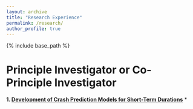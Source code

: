 ```yaml
---
layout: archive
title: "Research Experience"
permalink: /research/
author_profile: true
---
```


{% include base_path %}

Principle Investigator or Co-Principle Investigator
======
**1. [Development of Crash Prediction Models for Short-Term Durations](https://apps.trb.org/cmsfeed/TRBNetProjectDisplay.asp?ProjectID=4780)**
* 


